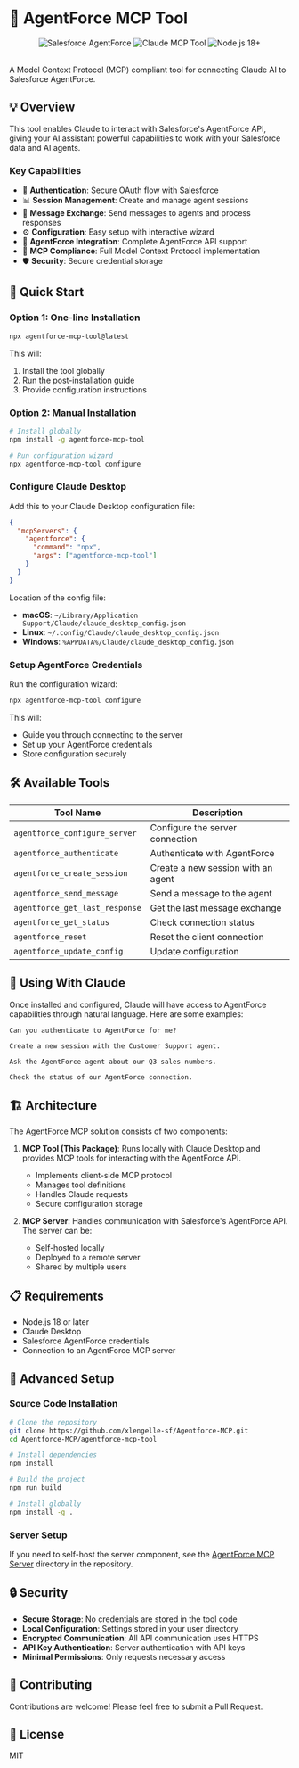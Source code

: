 # 🚀 AgentForce MCP Tool

<div align="center">
  <img src="https://img.shields.io/badge/Salesforce-AgentForce-blue?style=for-the-badge" alt="Salesforce AgentForce" />
  <img src="https://img.shields.io/badge/Claude-MCP_Tool-blueviolet?style=for-the-badge" alt="Claude MCP Tool" />
  <img src="https://img.shields.io/badge/node.js-18+-green?style=for-the-badge" alt="Node.js 18+" />
</div>

<br>

A Model Context Protocol (MCP) compliant tool for connecting Claude AI to Salesforce AgentForce.

## 💡 Overview

This tool enables Claude to interact with Salesforce's AgentForce API, giving your AI assistant powerful capabilities to work with your Salesforce data and AI agents.

### Key Capabilities

- 🔐 **Authentication**: Secure OAuth flow with Salesforce
- 📊 **Session Management**: Create and manage agent sessions
- 💬 **Message Exchange**: Send messages to agents and process responses
- ⚙️ **Configuration**: Easy setup with interactive wizard
- 🔄 **AgentForce Integration**: Complete AgentForce API support
- 🧰 **MCP Compliance**: Full Model Context Protocol implementation
- 🛡️ **Security**: Secure credential storage

## 🚀 Quick Start

### Option 1: One-line Installation

```bash
npx agentforce-mcp-tool@latest
```

This will:
1. Install the tool globally
2. Run the post-installation guide
3. Provide configuration instructions

### Option 2: Manual Installation

```bash
# Install globally
npm install -g agentforce-mcp-tool

# Run configuration wizard
npx agentforce-mcp-tool configure
```

### Configure Claude Desktop

Add this to your Claude Desktop configuration file:

```json
{
  "mcpServers": {
    "agentforce": {
      "command": "npx",
      "args": ["agentforce-mcp-tool"]
    }
  }
}
```

Location of the config file:
- **macOS**: `~/Library/Application Support/Claude/claude_desktop_config.json`
- **Linux**: `~/.config/Claude/claude_desktop_config.json`
- **Windows**: `%APPDATA%/Claude/claude_desktop_config.json`

### Setup AgentForce Credentials

Run the configuration wizard:

```bash
npx agentforce-mcp-tool configure
```

This will:
- Guide you through connecting to the server
- Set up your AgentForce credentials
- Store configuration securely

## 🛠️ Available Tools

| Tool Name | Description |
|-----------|-------------|
| `agentforce_configure_server` | Configure the server connection |
| `agentforce_authenticate` | Authenticate with AgentForce |
| `agentforce_create_session` | Create a new session with an agent |
| `agentforce_send_message` | Send a message to the agent |
| `agentforce_get_last_response` | Get the last message exchange |
| `agentforce_get_status` | Check connection status |
| `agentforce_reset` | Reset the client connection |
| `agentforce_update_config` | Update configuration |

## 📝 Using With Claude

Once installed and configured, Claude will have access to AgentForce capabilities through natural language. Here are some examples:

```
Can you authenticate to AgentForce for me?

Create a new session with the Customer Support agent.

Ask the AgentForce agent about our Q3 sales numbers.

Check the status of our AgentForce connection.
```

## 🏗️ Architecture

The AgentForce MCP solution consists of two components:

1. **MCP Tool (This Package)**: Runs locally with Claude Desktop and provides MCP tools for interacting with the AgentForce API.
   - Implements client-side MCP protocol
   - Manages tool definitions
   - Handles Claude requests
   - Secure configuration storage

2. **MCP Server**: Handles communication with Salesforce's AgentForce API. The server can be:
   - Self-hosted locally
   - Deployed to a remote server
   - Shared by multiple users

## 📋 Requirements

- Node.js 18 or later
- Claude Desktop
- Salesforce AgentForce credentials
- Connection to an AgentForce MCP server

## 🔧 Advanced Setup

### Source Code Installation

```bash
# Clone the repository
git clone https://github.com/xlengelle-sf/Agentforce-MCP.git
cd Agentforce-MCP/agentforce-mcp-tool

# Install dependencies
npm install

# Build the project
npm run build

# Install globally
npm install -g .
```

### Server Setup

If you need to self-host the server component, see the [AgentForce MCP Server](https://github.com/xlengelle-sf/Agentforce-MCP/tree/main/agentforce-mcp-server) directory in the repository.

## 🔒 Security

- **Secure Storage**: No credentials are stored in the tool code
- **Local Configuration**: Settings stored in your user directory
- **Encrypted Communication**: All API communication uses HTTPS
- **API Key Authentication**: Server authentication with API keys
- **Minimal Permissions**: Only requests necessary access

## 🤝 Contributing

Contributions are welcome! Please feel free to submit a Pull Request.

## 📄 License

MIT
